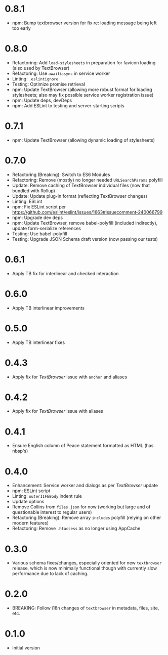 # 0.8.1

- npm: Bump textbrowser version for fix re: loading message being left
    too early

# 0.8.0

- Refactoring: Add `load-stylesheets` in preparation for favicon loading
    (also used by TextBrowser)
- Refactoring: Use `await`/`async` in service worker
- Linting: `.eslintignore`
- Testing: Optimize promise retrieval
- npm: Update TextBrowser (allowing more robust format for loading stylesheets;
    also may fix possible service worker registration issue)
- npm: Update deps, devDeps
- npm: Add ESLint to testing and server-starting scripts

# 0.7.1

- npm: Update TextBrowser (allowing dynamic loading of stylesheets)

# 0.7.0

- Refactoring (Breaking): Switch to ES6 Modules
- Refactoring: Remove (mostly) no longer needed `URLSearchParams` polyfill
- Update: Remove caching of TextBrowser individual files (now that bundled with Rollup)
- Update: Update plug-in format (reflecting TextBrowser changes)
- Linting: ESLint
- npm: Fix ESLint script per https://github.com/eslint/eslint/issues/1663#issuecomment-240066799
- npm: Upgrade dev deps
- npm: Update TextBrowser, remove babel-polyfill (included indirectly),
    update form-serialize references
- Testing: Use babel-polyfill
- Testing: Upgrade JSON Schema draft version (now passing our tests)

# 0.6.1

- Apply TB fix for interlinear and checked interaction

# 0.6.0

- Apply TB interlinear improvements

# 0.5.0

- Apply TB interlinear fixes

# 0.4.3

- Apply fix for *TextBrowser* issue with `anchor` and aliases

# 0.4.2

- Apply fix for *TextBrowser* issue with aliases

# 0.4.1

- Ensure English column of Peace statement formatted as HTML (has nbsp's)

# 0.4.0

- Enhancement: Service worker and dialogs as per *TextBrowser* update
- npm: ESLint script
- Linting: `outerIIFEBody` indent rule
- Update options
- Remove Collins from `files.json` for now (working but large and of
    questionable interest to regular users)
- Refactoring (Breaking): Remove array `includes` polyfill (relying on
    other modern features)
- Refactoring: Remove `.htaccess` as no longer using AppCache

# 0.3.0

- Various schema fixes/changes, especially oriented for new
    `textbrowser` release, which is now minimally functional
    though with currently slow performance due to lack of caching.

# 0.2.0

- BREAKING: Follow i18n changes of `textbrowser` in
    metadata, files, site, etc.

# 0.1.0

- Initial version
